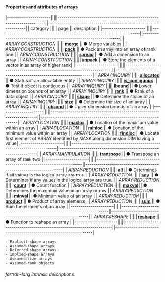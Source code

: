 #### Properties and attributes of arrays

|----------------------|||||-----------------------------------------------------------------------||------------------------------------------------------------------|
| category             ||||| page                                                                  || description                                                      |
|----------------------|||||-----------------------------------------------------------------------||------------------------------------------------------------------|
| *ARRAY:CONSTRUCTION* ||||| [__merge__]({{site.baseurl}}/learn/intrinsics/MERGE)                  || &#9679; Merge variables                                          |
| *ARRAY:CONSTRUCTION* ||||| [__pack__]({{site.baseurl}}/learn/intrinsics/PACK)                    || &#9679; Pack an array into an array of rank one                  |
| *ARRAY:CONSTRUCTION* ||||| [__spread__]({{site.baseurl}}/learn/intrinsics/SPREAD)                || &#9679; Add a dimension to an array                              |
| *ARRAY:CONSTRUCTION* ||||| [__unpack__]({{site.baseurl}}/learn/intrinsics/UNPACK)                || &#9679; Store the elements of a vector in an array of higher rank|
|----------------------|||||-----------------------------------------------------------------------||------------------------------------------------------------------|
| *ARRAY:INQUIRY*      ||||| [__allocated__]({{site.baseurl}}/learn/intrinsics/ALLOCATED)          || &#9679; Status of an allocatable entity                          |
| *ARRAY:INQUIRY*      ||||| [__is\_contiguous__]({{site.baseurl}}/learn/intrinsics/IS_CONTIGUOUS) || &#9679; Test if object is contiguous                             |
| *ARRAY:INQUIRY*      ||||| [__lbound__]({{site.baseurl}}/learn/intrinsics/LBOUND)                || &#9679; Lower dimension bounds of an array                       |
| *ARRAY:INQUIRY*      ||||| [__rank__]({{site.baseurl}}/learn/intrinsics/RANK)                    || &#9679; Rank of a data object                                    |
| *ARRAY:INQUIRY*      ||||| [__shape__]({{site.baseurl}}/learn/intrinsics/SHAPE)                  || &#9679; Determine the shape of an array                          |
| *ARRAY:INQUIRY*      ||||| [__size__]({{site.baseurl}}/learn/intrinsics/SIZE)                    || &#9679; Determine the size of an array                           |
| *ARRAY:INQUIRY*      ||||| [__ubound__]({{site.baseurl}}/learn/intrinsics/UBOUND)                || &#9679; Upper dimension bounds of an array                       |
|----------------------|||||-----------------------------------------------------------------------||------------------------------------------------------------------|
| *ARRAY:LOCATION*     ||||| [__maxloc__]({{site.baseurl}}/learn/intrinsics/MAXLOC)                || &#9679; Location of the maximum value within an array            |
| *ARRAY:LOCATION*     ||||| [__minloc__]({{site.baseurl}}/learn/intrinsics/MINLOC)                || &#9679; Location of the minimum value within an array            |
| *ARRAY:LOCATION*     ||||| [__findloc__]({{site.baseurl}}/learn/intrinsics/FINDLOC)              || &#9679; Locate first element of ARRAY identified by MASK along dimension DIM having a value|
|----------------------|||||-----------------------------------------------------------------------||------------------------------------------------------------------|
| *ARRAY:MANIPULATION* ||||| [__transpose__]({{site.baseurl}}/learn/intrinsics/TRANSPOSE)          || &#9679; Transpose an array of rank two                           |
|----------------------|||||-----------------------------------------------------------------------||------------------------------------------------------------------|
| *ARRAY:REDUCTION*    ||||| [__all__]({{site.baseurl}}/learn/intrinsics/ALL)                      || &#9679; Determines if all values in the logical array are true.  |
| *ARRAY:REDUCTION*    ||||| [__any__]({{site.baseurl}}/learn/intrinsics/ANY)                      || &#9679; Determines if any values in the logical array are true.  |
| *ARRAY:REDUCTION*    ||||| [__count__]({{site.baseurl}}/learn/intrinsics/COUNT)                  || &#9679; Count function                                           |
| *ARRAY:REDUCTION*    ||||| [__maxval__]({{site.baseurl}}/learn/intrinsics/MAXVAL)                || &#9679; Determines the maximum value in an array or row          |
| *ARRAY:REDUCTION*    ||||| [__minval__]({{site.baseurl}}/learn/intrinsics/MINVAL)                || &#9679; Minimum value of an array                                |
| *ARRAY:REDUCTION*    ||||| [__product__]({{site.baseurl}}/learn/intrinsics/PRODUCT)              || &#9679; Product of array elements                                |
| *ARRAY:REDUCTION*    ||||| [__sum__]({{site.baseurl}}/learn/intrinsics/SUM)                      || &#9679; Sum the elements of an array                             |
|----------------------|||||-----------------------------------------------------------------------||------------------------------------------------------------------|
| *ARRAY:RESHAPE*      ||||| [__reshape__]({{site.baseurl}}/learn/intrinsics/RESHAPE)              || &#9679; Function to reshape an array                             |
|----------------------|||||-----------------------------------------------------------------------||------------------------------------------------------------------|

    - Explicit-shape arrays
    - Assumed-shape arrays
    - Deferred-shape arrays
    - Implied-shape arrays 
    - Assumed-size arrays
    - Assumed-rank objects 

###### fortran-lang intrinsic descriptions
